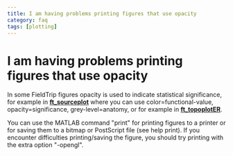 ```yaml
---
title: I am having problems printing figures that use opacity
category: faq
tags: [plotting]
---
```


# I am having problems printing figures that use opacity

In some FieldTrip figures opacity is used to indicate statistical significance, for example in **[ft_sourceplot](/reference/ft_sourceplot)** where you can use color=functional-value, opacity=significance, grey-level=anatomy, or for example in **[ft_topoplotER](/reference/ft_topoplotER)**.

You can use the MATLAB command "print" for printing figures to a printer or for saving them to a bitmap or PostScript file (see help print). If you encounter difficulties printing/saving the figure, you should try printing with the extra option "-opengl".
